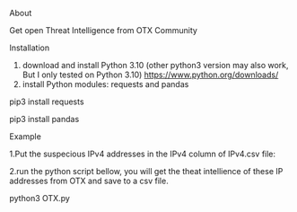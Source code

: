 About

Get open Threat Intelligence from OTX Community

Installation
1. download and install Python 3.10 (other python3 version may also work, But I only tested on Python 3.10)
https://www.python.org/downloads/
2. install Python modules: requests and pandas
   
  pip3 install requests

  pip3 install pandas

Example

  1.Put the suspecious IPv4 addresses in the IPv4 column of IPv4.csv file:
  
  2.run the python script bellow, you will get the theat intellience of these IP addresses from OTX and save to a csv file.
  
  python3 OTX.py

